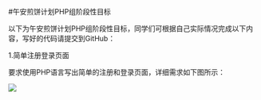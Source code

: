 #午安煎饼计划PHP组阶段性目标

以下为午安煎饼计划PHP组阶段性目标，同学们可根据自己实际情况完成以下内容，写好的代码请提交到GitHub：

1.简单注册登录页面

要求使用PHP语言写出简单的注册和登录页面，详细需求如下图所示：

![](https://raw.githubusercontent.com/wuanlife/Jianbing_Wiki/master/image/php_1.png)
